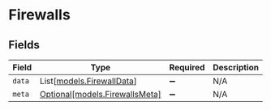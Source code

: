 # Firewalls


## Fields

| Field                                                        | Type                                                         | Required                                                     | Description                                                  |
| ------------------------------------------------------------ | ------------------------------------------------------------ | ------------------------------------------------------------ | ------------------------------------------------------------ |
| `data`                                                       | List[[models.FirewallData](../models/firewalldata.md)]       | :heavy_minus_sign:                                           | N/A                                                          |
| `meta`                                                       | [Optional[models.FirewallsMeta]](../models/firewallsmeta.md) | :heavy_minus_sign:                                           | N/A                                                          |